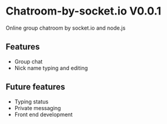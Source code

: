 # Chatroom-by-socket.io V0.0.1
Online group chatroom by socket.io and node.js

## Features
* Group chat
* Nick name typing and editing

## Future features
* Typing status
* Private messaging
* Front end development
